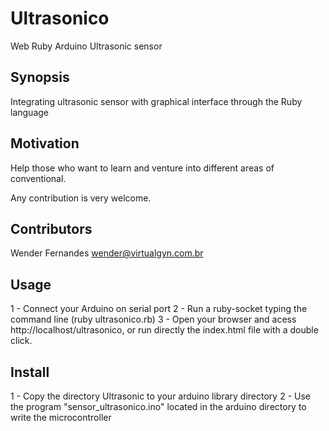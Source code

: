 # Ultrasonico
Web Ruby Arduino Ultrasonic sensor

## Synopsis
Integrating ultrasonic sensor with graphical interface through the Ruby language

## Motivation
Help those who want to learn and venture into different areas of conventional.

Any contribution is very welcome.

## Contributors

Wender Fernandes <wender@virtualgyn.com.br>

## Usage
1 - Connect your Arduino on serial port
2 - Run a ruby-socket typing the command line (ruby ultrasonico.rb)
3 - Open your browser and acess http://localhost/ultrasonico, or run directly the index.html file with a double click.

## Install
1 - Copy the directory Ultrasonic to your arduino library directory
2 - Use the program "sensor_ultrasonico.ino" located in the arduino directory to write the microcontroller

